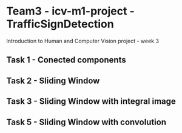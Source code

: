 # Team3 - icv-m1-project - TrafficSignDetection
Introduction to Human and Computer Vision project - week 3

## Task 1 - Conected components

## Task 2 - Sliding Window

## Task 3 - Sliding Window with integral image

## Task 5 - Sliding Window with convolution

